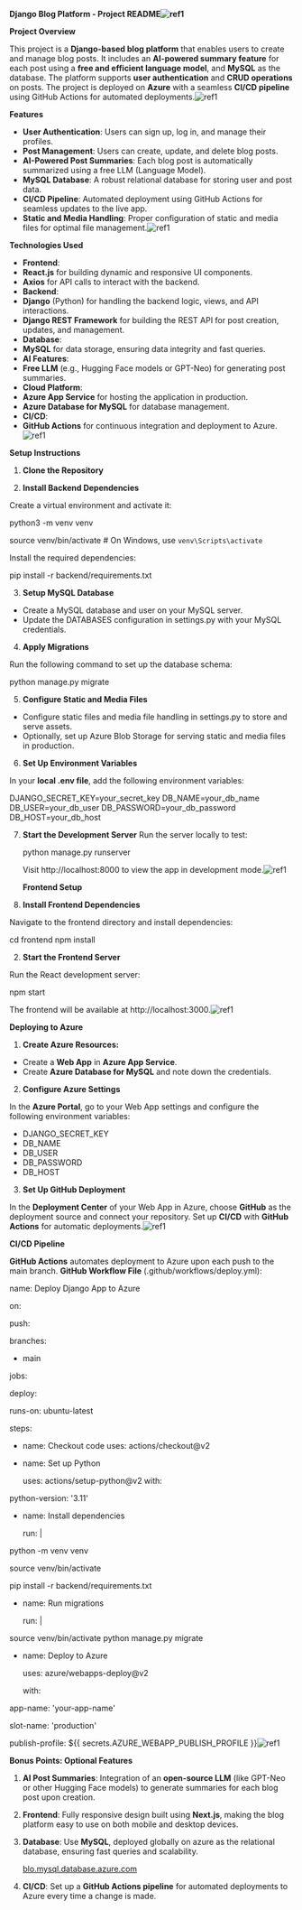 ﻿**Django Blog Platform - Project README![ref1]**

**Project Overview**

This project is a **Django-based blog platform** that enables users to create and manage blog posts. It includes an **AI-powered summary feature** for each post using a **free and efficient language model**, and **MySQL** as the database. The platform supports **user authentication** and **CRUD operations** on posts. The project is deployed on **Azure** with a seamless **CI/CD pipeline** using GitHub Actions for automated deployments.![ref1]

**Features**

- **User Authentication**: Users can sign up, log in, and manage their profiles.
- **Post Management**: Users can create, update, and delete blog posts.
- **AI-Powered Post Summaries**: Each blog post is automatically summarized using a free LLM (Language Model).
- **MySQL Database**: A robust relational database for storing user and post data.
- **CI/CD Pipeline**: Automated deployment using GitHub Actions for seamless updates to the live app.
- **Static and Media Handling**: Proper configuration of static and media files for optimal file management.![ref1]

**Technologies Used**

- **Frontend**:
- **React.js** for building dynamic and responsive UI components.
- **Axios** for API calls to interact with the backend.
- **Backend**:
- **Django** (Python) for handling the backend logic, views, and API interactions.
- **Django REST Framework** for building the REST API for post creation, updates, and management.
- **Database**:
- **MySQL** for data storage, ensuring data integrity and fast queries.
- **AI Features**:
- **Free LLM** (e.g., Hugging Face models or GPT-Neo) for generating post summaries.
- **Cloud Platform**:
- **Azure App Service** for hosting the application in production.
- **Azure Database for MySQL** for database management.
- **CI/CD**:
- **GitHub Actions** for continuous integration and deployment to Azure.![ref1]

**Setup Instructions**

1. **Clone the Repository**


2. **Install Backend Dependencies**

Create a virtual environment and activate it:

python3 -m venv venv

source venv/bin/activate # On Windows, use `venv\Scripts\activate`

Install the required dependencies:

pip install -r backend/requirements.txt

3. **Setup MySQL Database**
- Create a MySQL database and user on your MySQL server.
- Update the DATABASES configuration in settings.py with your MySQL credentials.
4. **Apply Migrations**

Run the following command to set up the database schema:

python manage.py migrate

5. **Configure Static and Media Files**
- Configure static files and media file handling in settings.py to store and serve assets.
- Optionally, set up Azure Blob Storage for serving static and media files in production.
6. **Set Up Environment Variables**

In your **local .env file**, add the following environment variables:

DJANGO\_SECRET\_KEY=your\_secret\_key DB\_NAME=your\_db\_name DB\_USER=your\_db\_user DB\_PASSWORD=your\_db\_password DB\_HOST=your\_db\_host

7. **Start the Development Server** Run the server locally to test:

   python manage.py runserver

   Visit http://localhost:8000 to view the app in development mode.![ref1]

   **Frontend Setup**

1. **Install Frontend Dependencies**

Navigate to the frontend directory and install dependencies:

cd frontend npm install

2. **Start the Frontend Server**

Run the React development server:

npm start

The frontend will be available at http://localhost:3000.![ref1]

**Deploying to Azure**

1. **Create Azure Resources:**
- Create a **Web App** in **Azure App Service**.
- Create **Azure Database for MySQL** and note down the credentials.
2. **Configure Azure Settings**

In the **Azure Portal**, go to your Web App settings and configure the following environment variables:

- DJANGO\_SECRET\_KEY
- DB\_NAME
- DB\_USER
- DB\_PASSWORD
- DB\_HOST
3. **Set Up GitHub Deployment**

In the **Deployment Center** of your Web App in Azure, choose **GitHub** as the deployment source and connect your repository. Set up **CI/CD** with **GitHub Actions** for automatic deployments.![ref1]

**CI/CD Pipeline**

**GitHub Actions** automates deployment to Azure upon each push to the main branch. **GitHub Workflow File** (.github/workflows/deploy.yml):

name: Deploy Django App to Azure

on:

push:

branches:

- main

jobs:

deploy:

runs-on: ubuntu-latest

steps:

- name: Checkout code uses: actions/checkout@v2
- name: Set up Python

  uses: actions/setup-python@v2 with:

python-version: '3.11'

- name: Install dependencies

  run: |

python -m venv venv

source venv/bin/activate

pip install -r backend/requirements.txt

- name: Run migrations

  run: |

source venv/bin/activate python manage.py migrate

- name: Deploy to Azure

  uses: azure/webapps-deploy@v2

  with:

app-name: 'your-app-name'

slot-name: 'production'

publish-profile: ${{ secrets.AZURE\_WEBAPP\_PUBLISH\_PROFILE }}![ref1]

**Bonus Points: Optional Features**

1. **AI Post Summaries**: Integration of an **open-source LLM** (like GPT-Neo or other Hugging Face models) to generate summaries for each blog post upon creation.
1. **Frontend**: Fully responsive design built using **Next.js**, making the blog platform easy to use on both mobile and desktop devices.
1. **Database**: Use **MySQL**, deployed globally on azure as the relational database, ensuring fast queries and scalability.

   [blo.mysql.database.azure.com](http://blo.mysql.database.azure.com/)

4. **CI/CD**: Set up a **GitHub Actions pipeline** for automated deployments to Azure every time a change is made.

[ref1]: Aspose.Words.db4588c6-d81c-4abb-88ae-611a68fda596.001.png
